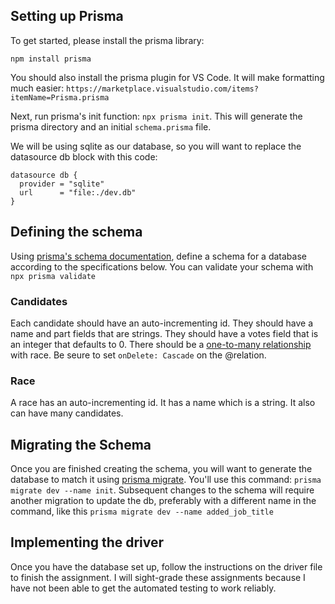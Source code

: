 
## Setting up Prisma
To get started, please install the prisma library:

```npm install prisma```

You should also install the prisma plugin for VS Code. It will make formatting much easier:
```https://marketplace.visualstudio.com/items?itemName=Prisma.prisma```

Next, run prisma's init function: `npx prisma init`. This will generate the prisma directory and an initial `schema.prisma` file.

We will be using sqlite as our database, so you will want to replace the datasource db block with this code:

```
datasource db {
  provider = "sqlite"
  url      = "file:./dev.db"
}
```

## Defining the schema
Using [prisma's schema documentation](https://www.prisma.io/docs/orm/prisma-schema/overview), define a schema for a database according to the specifications below. You can validate your schema with `npx prisma validate`

### Candidates
Each candidate should have an auto-incrementing id. They should have a name and part fields that are strings. They should have a votes field that is an integer that defaults to 0. There should be a [one-to-many relationship](https://www.prisma.io/docs/orm/prisma-schema/data-model/relations/one-to-many-relations) with race. Be seure to set `onDelete: Cascade` on the @relation.

### Race
A race has an auto-incrementing id. It has a name which is a string. It also can have many candidates.

## Migrating the Schema
Once you are finished creating the schema, you will want to generate the database to match it using [prisma migrate](https://www.prisma.io/docs/orm/prisma-migrate/getting-started). You'll use this command: `prisma migrate dev --name init`. Subsequent changes to the schema will require another migration to update the db, preferably with a different name in the command, like this `prisma migrate dev --name added_job_title`


## Implementing the driver
Once you have the database set up, follow the instructions on the driver file to finish the assignment. I will sight-grade these assignments because I have not been able to get the automated testing to work reliably.
